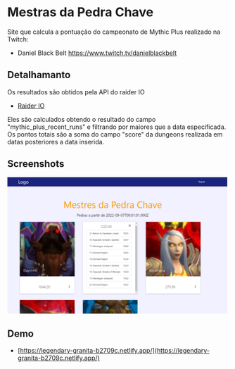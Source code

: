 
# Mestras da Pedra Chave

Site que calcula a pontuação do campeonato de Mythic Plus realizado na Twitch:
- Daniel Black Belt https://www.twitch.tv/danielblackbelt

## Detalhamanto
Os resultados são obtidos pela API do raider IO
- [Raider IO](https://raider.io/api#/mythic_plus/getApiV1MythicplusScoretiers)

Eles são calculados obtendo o resultado do campo "mythic_plus_recent_runs" e filtrando por maiores que a data especificada.
Os pontos totais são a soma do campo "score" da dungeons realizada em datas posteriores a data inserida.

## Screenshots

<img src="images/site1.png" width="500">

## Demo

- [https://legendary-granita-b2709c.netlify.app/](https://legendary-granita-b2709c.netlify.app/)

